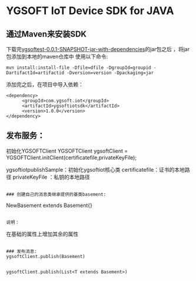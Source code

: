 # YGSOFT IoT Device SDK for JAVA

## 通过Maven来安装SDK

下载完[ygsoftest-0.0.1-SNAPSHOT-jar-with-dependencies](https://github.com/ygbdaas/YGMQTTSample/raw/master/ygsoftest-0.0.1-SNAPSHOT-jar-with-dependencies.jar)的jar包之后 ，将jar包添加到本地的maven仓库中
使用以下命令:
```
mvn install:install-file -Dfile=dfile -DgroupId=groupid -DartifactId=artifactid -Dversion=version -Dpackaging=jar
```

添加完之后，在项目中导入依赖：
```
<dependency>
      <groupId>com.ygsoft.iot</groupId>
      <artifactId>ygsoftiotsdk</artifactId>
      <version>1.0.0</version>
</dependency>
```

## 发布服务：

初始化YGSOFTClient
YGSOFTClient ygsoftClient = YGSOFTClient.initClient(certificatefile,privateKeyFile);


ygsoftiotpublishSample：初始化ygsoftiot核心类
certificatefile：证书的本地路径
privateKeyFile ：私钥的本地路径
```

### 创建自己的消息类继承提供的基类basement:
```
NewBasement extends Basement{}
```

说明：
```
在基础的属性上增加其余的属性
```

### 发布消息:
ygsoftClient.publish(Basement)


ygsoftClient.publish(List<T extends Basement>)



